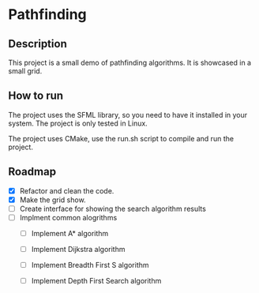 # Pathfinding 

## Description

This project is a small demo of pathfinding algorithms. It is showcased in a small grid. 

## How to run

The project uses the SFML library, so you need to have it installed in your system. The project is only tested in Linux. 

The project uses CMake, use the run.sh script to compile and run the project.


## Roadmap

- [x] Refactor and clean the code.
- [x] Make the grid show.
- [ ] Create interface for showing the search algorithm results
- [ ] Implment common alogrithms
    - [ ] Implement A* algorithm
    - [ ] Implement Dijkstra algorithm
    - [ ] Implement Breadth First S algorithm
    - [ ] Implement Depth First Search algorithm

